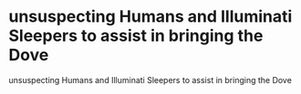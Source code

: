 # unsuspecting Humans and Illuminati Sleepers to assist in bringing the Dove

unsuspecting Humans and Illuminati Sleepers to assist in bringing the Dove